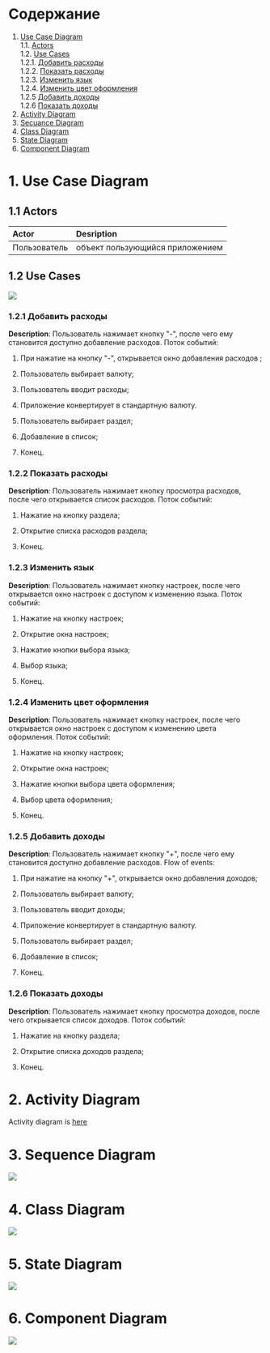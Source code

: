 # Содержание

1. [Use Case Diagram](#1) <br>
	1.1. [Actors](#1.1) <br> 
	1.2. [Use Cases](#1.2) <br>
  1.2.1. [Добавить расходы](#1.2.1) <br>
  1.2.2. [Показать расходы](#1.2.2) <br>
  1.2.3. [Изменить язык](#1.2.3) <br>
  1.2.4. [Изменить цвет оформления](#1.2.4) <br>
  1.2.5 [Добавить доходы](#1.2.5) <br>
  1.2.6 [Показать доходы](#1.2.6) <br>
2. [Activity Diagram](#2) <br>
3. [Secuance Diagram](#3) <br>
4. [Class Diagram](#4) <br>
5. [State Diagram](#5) <br>
6. [Component Diagram](#6) <br>

# 1. Use Case Diagram <a name = "1"></a>

## 1.1 Actors <a name = "1.1"></a>
  
  Actor | Desription
:-----|:----------
Пользователь  | объект пользующийся приложением

## 1.2 Use Cases <a name = "1.2"></a>
<img src="https://raw.githubusercontent.com/SlavkaGoldfinch/MoneyHelper/master/Documents/UseCase%20Diagram/Actors.jpg">

### 1.2.1 Добавить расходы <a name = "1.2.1"></a>

**Description**: Пользователь нажимает кнопку "-", после чего ему становится доступно добавление расходов. 
Поток событий:

1. При нажатие на кнопку "-", открывается окно добавления расходов ;

2. Пользователь выбирает валюту;

2. Пользователь вводит расходы;

3. Приложение конвертирует в стандартную валюту.

4. Пользователь выбирает раздел;

5. Добавление в список;

6. Конец.



### 1.2.2 Показать расходы <a name = "1.2.2"></a>

**Description**: Пользователь нажимает кнопку просмотра расходов,  после чего открывается список расходов.
Поток событий:

1. Нажатие на кнопку раздела;

2.  Открытие списка расходов раздела;

3. Конец.



### 1.2.3 Изменить язык <a name = "1.2.3"></a>

**Description**: Пользователь нажимает кнопку настроек,  после чего открывается окно настроек с доступом к изменению языка.
Поток событий:

1. Нажатие на кнопку настроек;

2. Открытие окна настроек;

3. Нажатие кнопки выбора языка;

4. Выбор языка;

5. Конец.

### 1.2.4 Изменить цвет оформления <a name = "1.2.4"></a>

**Description**: Пользователь нажимает кнопку настроек,  после чего открывается окно настроек с доступом к изменению цвета оформления.
Поток событий:

1. Нажатие на кнопку настроек;

2. Открытие окна настроек;

3. Нажатие кнопки выбора цвета оформления;

4. Выбор цвета оформления;

5. Конец.


### 1.2.5 Добавить доходы <a name = "1.2.5"></a>

**Description**: Пользователь нажимает кнопку "+", после чего ему становится доступно добавление расходов. 
Flow of events:

1. При нажатие на кнопку "+", открывается окно добавления доходов;

2. Пользователь выбирает валюту;

2. Пользователь вводит доходы;

3. Приложение конвертирует в стандартную валюту.

4. Пользователь выбирает раздел;

5. Добавление в список;

6. Конец.

### 1.2.6 Показать доходы <a name = "1.2.6"></a>

**Description**: Пользователь нажимает кнопку просмотра доходов,  после чего открывается список доходов.
Поток событий:

1. Нажатие на кнопку раздела;

2. Открытие списка доходов раздела;

3. Конец.



# 2. Activity Diagram <a name = "2"></a>
Activity diagram is [here](https://github.com/SlavkaGoldfinch/MoneyHelper/tree/master/Documents/Activity%20Diagram)


# 3. Sequence Diagram <a name = "3"></a>
<img src="https://raw.githubusercontent.com/SlavkaGoldfinch/MoneyHelper/master/Documents/Sequence%20Diagram/Sequence%20Diagram.png">


# 4. Class Diagram <a name = "4"></a>
<img src="https://raw.githubusercontent.com/SlavkaGoldfinch/MoneyHelper/master/Documents/ClassDiagram.png">


# 5. State Diagram <a name = "5"></a>
<img src="https://raw.githubusercontent.com/SlavkaGoldfinch/MoneyHelper/master/Documents/SostDiagram.png">


# 6. Component Diagram <a name = "6"></a>
<img src="https://raw.githubusercontent.com/SlavkaGoldfinch/MoneyHelper/master/Documents/StructDiagram.png">
